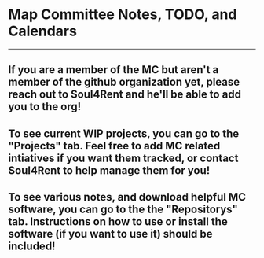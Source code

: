 # Map Committee Notes, TODO, and Calendars

-----

## If you are a member of the MC but aren't a member of the github organization yet, please reach out to Soul4Rent and he'll be able to add you to the org!

## To see current WIP projects, you can go to the "Projects" tab. Feel free to add MC related intiatives if you want them tracked, or contact Soul4Rent to help manage them for you!

## To see various notes, and download helpful MC software, you can go to the the "Repositorys" tab. Instructions on how to use or install the software (if you want to use it) should be included!
